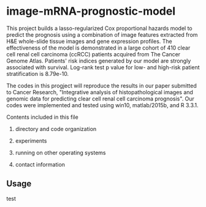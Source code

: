 # image-mRNA-prognostic-model
This project builds a lasso-regularized Cox proportional hazards model to predict the prognosis using a combination of image features extracted from H&E whole-slide tissue images and gene expression profiles. The effectiveness of the model is demonstrated in a large cohort of 410 clear cell renal cell carcinoma (ccRCC) patients acquired from The Cancer Genome Atlas. Patients' risk indices generated by our model are strongly associated with survival. Log-rank test p value for low- and high-risk patient stratification is 8.79e-10.

The codes in this progject will reproduce the results in our paper submitted to Cancer Research, "Integrative analysis of histopathological images and genomic data for predicting clear cell renal cell carcinoma prognosis". Our codes were implemented and tested using win10, matlab/2015b, and R 3.3.1.

Contents included in this file

1. directory and code organization

2. experiments

3. running on other operating systems

4. contact information

Usage
-----
test
